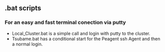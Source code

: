 ## .bat scripts 
### For an easy and fast terminal conection via putty

- Local_Cluster.bat is a simple call and login with putty to the cluster.
- Tsubame.bat has a conditional start for the Peagent ssh Agent and then a normal login.
